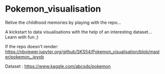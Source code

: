 # Pokemon_visualisation
Relive the childhood memories by playing with the repo...

A kickstart to data visualisations with the help of an interesting dataset...
Learn with fun ;)

If the repo doesn't render:
https://nbviewer.jupyter.org/github/SKS54/Pokemon_visualisation/blob/master/pokemon_.ipynb

Dataset : https://www.kaggle.com/abcsds/pokemon
